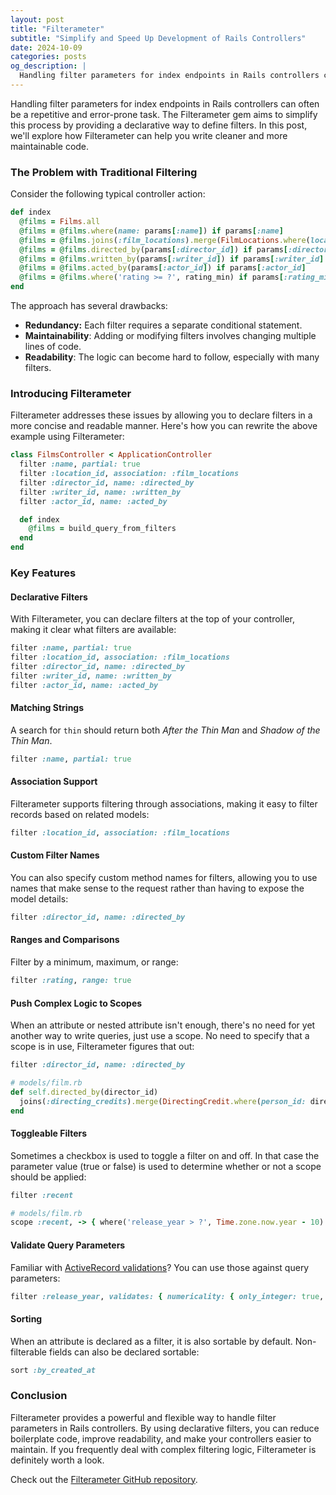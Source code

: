```yaml
---
layout: post
title: "Filterameter"
subtitle: "Simplify and Speed Up Development of Rails Controllers"
date: 2024-10-09
categories: posts
og_description: |
  Handling filter parameters for index endpoints in Rails controllers can often be a repetitive and error-prone task. The Filterameter gem aims to simplify this process by providing a declarative way to define filters. In this post, we’ll explore how Filterameter can help you write cleaner and more maintainable code.
---
```


Handling filter parameters for index endpoints in Rails controllers can often be a repetitive and error-prone task. The Filterameter gem aims to simplify this process by providing a declarative way to define filters. In this post, we'll explore how Filterameter can help you write cleaner and more maintainable code.

### The Problem with Traditional Filtering

Consider the following typical controller action:

```ruby
def index
  @films = Films.all
  @films = @films.where(name: params[:name]) if params[:name]
  @films = @films.joins(:film_locations).merge(FilmLocations.where(location_id: params[:location_id])) if params[:location_id]
  @films = @films.directed_by(params[:director_id]) if params[:director_id]
  @films = @films.written_by(params[:writer_id]) if params[:writer_id]
  @films = @films.acted_by(params[:actor_id]) if params[:actor_id]
  @films = @films.where('rating >= ?', rating_min) if params[:rating_min]
end
```

The approach has several drawbacks:

- **Redundancy:** Each filter requires a separate conditional statement.
- **Maintainability**: Adding or modifying filters involves changing multiple lines of code.
- **Readability**: The logic can become hard to follow, especially with many filters.

### Introducing Filterameter

Filterameter addresses these issues by allowing you to declare filters in a more concise and readable manner. Here's how you can rewrite the above example using Filterameter:

```ruby
class FilmsController < ApplicationController
  filter :name, partial: true
  filter :location_id, association: :film_locations
  filter :director_id, name: :directed_by
  filter :writer_id, name: :written_by
  filter :actor_id, name: :acted_by

  def index
    @films = build_query_from_filters
  end
end
```

### Key Features

#### Declarative Filters

With Filterameter, you can declare filters at the top of your controller, making it clear what filters are available:

```ruby
filter :name, partial: true
filter :location_id, association: :film_locations
filter :director_id, name: :directed_by
filter :writer_id, name: :written_by
filter :actor_id, name: :acted_by
```

#### Matching Strings

A search for `thin` should return both _After the Thin Man_ and _Shadow of the Thin Man_.

```ruby
filter :name, partial: true
```

#### Association Support

Filterameter supports filtering through associations, making it easy to filter records based on related models:

```ruby
filter :location_id, association: :film_locations
```

#### Custom Filter Names

You can also specify custom method names for filters, allowing you to use names that make sense to the request rather than having to expose the model details:

```ruby
filter :director_id, name: :directed_by
```

#### Ranges and Comparisons

Filter by a minimum, maximum, or range:

```ruby
filter :rating, range: true
```

#### Push Complex Logic to Scopes

When an attribute or nested attribute isn't enough, there's no need for yet another way to write queries, just use a scope. No need to specify that a scope is in use, Filterameter figures that out:

```ruby
filter :director_id, name: :directed_by

# models/film.rb
def self.directed_by(director_id)
  joins(:directing_credits).merge(DirectingCredit.where(person_id: director_id))
end
```

#### Toggleable Filters

Sometimes a checkbox is used to toggle a filter on and off. In that case the parameter value (true or false) is used to determine whether or not a scope should be applied:

```ruby
filter :recent

# models/film.rb
scope :recent, -> { where('release_year > ?', Time.zone.now.year - 10) }
```

#### Validate Query Parameters

Familiar with [ActiveRecord validations](https://guides.rubyonrails.org/active_record_validations.html)? You can use those against query parameters:

```ruby
filter :release_year, validates: { numericality: { only_integer: true, greater_than: 1_900, less_than: 2_100 } }
```

#### Sorting

When an attribute is declared as a filter, it is also sortable by default. Non-filterable fields can also be declared sortable:

```ruby
sort :by_created_at
```



### Conclusion

Filterameter provides a powerful and flexible way to handle filter parameters in Rails controllers. By using declarative filters, you can reduce boilerplate code, improve readability, and make your controllers easier to maintain. If you frequently deal with complex filtering logic, Filterameter is definitely worth a look.

Check out the [Filterameter GitHub repository](https://github.com/RockSolt/filterameter).
